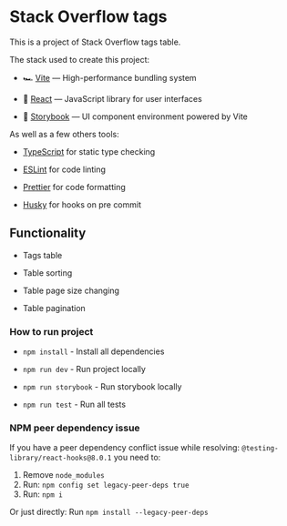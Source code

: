 # Stack Overflow tags

This is a project of Stack Overflow tags table.

The stack used to create this project:

- 🏎 [Vite](https://vitejs.dev/) — High-performance bundling system

- 🚀 [React](https://reactjs.org/) — JavaScript library for user interfaces

- 📖 [Storybook](https://storybook.js.org/) — UI component environment powered by Vite

As well as a few others tools:

- [TypeScript](https://www.typescriptlang.org/) for static type checking

- [ESLint](https://eslint.org/) for code linting

- [Prettier](https://prettier.io) for code formatting

- [Husky](https://typicode.github.io/husky/) for hooks on pre commit

## Functionality

- Tags table

- Table sorting

- Table page size changing

- Table pagination

### How to run project

- `npm install` - Install all dependencies

- `npm run dev` - Run project locally

- `npm run storybook` - Run storybook locally

- `npm run test` - Run all tests

### NPM peer dependency issue

If you have a peer dependency conflict issue while resolving: `@testing-library/react-hooks@8.0.1` you need to:

1.  Remove `node_modules`
2.  Run: `npm config set legacy-peer-deps true`
3.  Run: `npm i`

Or just directly:
Run `npm install --legacy-peer-deps`
